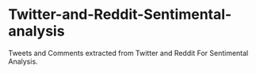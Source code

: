 # Twitter-and-Reddit-Sentimental-analysis
Tweets and Comments extracted from Twitter and Reddit For Sentimental Analysis.
